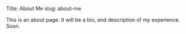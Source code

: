 Title: About Me
slug: about-me

This is an about page. It will be a bio, and description of my experience. Soon.
